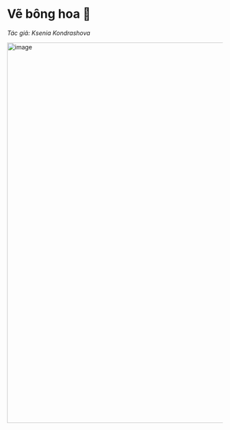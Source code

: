 # Vẽ bông hoa 🌸

*Tác giả: Ksenia Kondrashova*

<img width="1919" height="889" alt="image" src="https://github.com/user-attachments/assets/c9c891b4-89e5-4c28-a2c6-5c0032743e67" />
